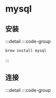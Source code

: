 ---
---
# mysql

## 安装

:::detail
:::code-group

```bash
brew install mysql
```

:::

## 连接

:::detail
:::code-group

```bash [brew]

```
